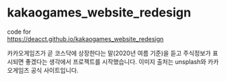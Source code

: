 # kakaogames_website_redesign

code for<br>
https://deacct.github.io/kakaogames_website_redesign

카카오게임즈가 곧 코스닥에 상장한다는 말(2020년 여름 기준)을 듣고 주식정보가 표시되면 좋겠다는 생각에서 프로젝트를 시작했습니다.
이미지 출처는 unsplash와 카카오게임즈 공식 사이트입니다.
